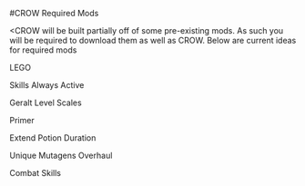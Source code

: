 #CROW Required Mods

<CROW will be built partially off of some pre-existing mods. As such you will be required to download them as well as CROW. Below are current ideas for required mods

LEGO

Skills Always Active

Geralt Level Scales

Primer

Extend Potion Duration

Unique Mutagens Overhaul

Combat Skills
